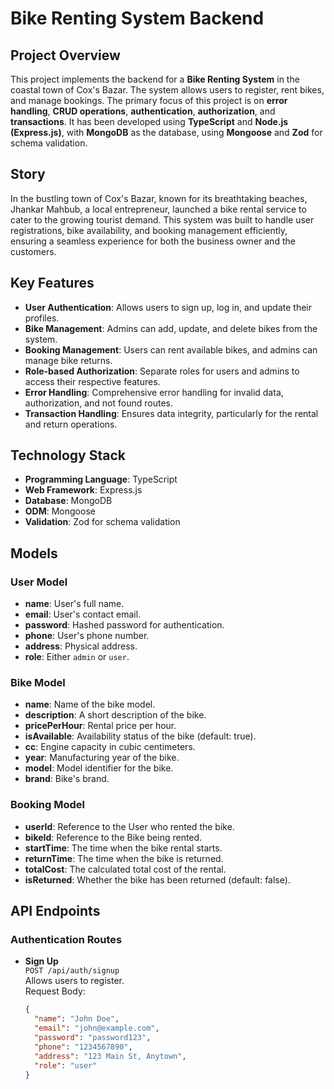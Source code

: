 # Bike Renting System Backend

## Project Overview

This project implements the backend for a **Bike Renting System** in the coastal town of Cox's Bazar. The system allows users to register, rent bikes, and manage bookings. The primary focus of this project is on **error handling**, **CRUD operations**, **authentication**, **authorization**, and **transactions**. It has been developed using **TypeScript** and **Node.js (Express.js)**, with **MongoDB** as the database, using **Mongoose** and **Zod** for schema validation.

## Story

In the bustling town of Cox's Bazar, known for its breathtaking beaches, Jhankar Mahbub, a local entrepreneur, launched a bike rental service to cater to the growing tourist demand. This system was built to handle user registrations, bike availability, and booking management efficiently, ensuring a seamless experience for both the business owner and the customers.

## Key Features

- **User Authentication**: Allows users to sign up, log in, and update their profiles.
- **Bike Management**: Admins can add, update, and delete bikes from the system.
- **Booking Management**: Users can rent available bikes, and admins can manage bike returns.
- **Role-based Authorization**: Separate roles for users and admins to access their respective features.
- **Error Handling**: Comprehensive error handling for invalid data, authorization, and not found routes.
- **Transaction Handling**: Ensures data integrity, particularly for the rental and return operations.

## Technology Stack

- **Programming Language**: TypeScript
- **Web Framework**: Express.js
- **Database**: MongoDB
- **ODM**: Mongoose
- **Validation**: Zod for schema validation

## Models

### User Model
- **name**: User's full name.
- **email**: User's contact email.
- **password**: Hashed password for authentication.
- **phone**: User's phone number.
- **address**: Physical address.
- **role**: Either `admin` or `user`.

### Bike Model
- **name**: Name of the bike model.
- **description**: A short description of the bike.
- **pricePerHour**: Rental price per hour.
- **isAvailable**: Availability status of the bike (default: true).
- **cc**: Engine capacity in cubic centimeters.
- **year**: Manufacturing year of the bike.
- **model**: Model identifier for the bike.
- **brand**: Bike's brand.

### Booking Model
- **userId**: Reference to the User who rented the bike.
- **bikeId**: Reference to the Bike being rented.
- **startTime**: The time when the bike rental starts.
- **returnTime**: The time when the bike is returned.
- **totalCost**: The calculated total cost of the rental.
- **isReturned**: Whether the bike has been returned (default: false).

## API Endpoints

### Authentication Routes

- **Sign Up**  
  `POST /api/auth/signup`  
  Allows users to register.  
  Request Body:
  ```json
  {
    "name": "John Doe",
    "email": "john@example.com",
    "password": "password123",
    "phone": "1234567890",
    "address": "123 Main St, Anytown",
    "role": "user"
  }
